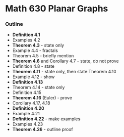 # Math 630 Planar Graphs

### Outline
* **Definition 4.1**
* Examples 4.2
* **Theorem 4.3** - state only
* Example 4.4 - fractals
* Theorem 4.5 - briefly mention
* **Theorem 4.6** and Corollary 4.7 - state, do not prove
* Definition 4.8 - state
* **Theorem 4.11** - state only, then state Theorem 4.10
* Example 4.12 - show
* **Definition 4.13**
* Theorem 4.14 - state only
* Definition 4.15
* **Theorem 4.16** (Euler) - prove
* Corollary 4.17, 4.18
* **Definition 4.20**
* Example 4.21
* **Definition 4.22** - make examples
* Examples 4.23
* **Theorem 4.26** - outline proof
